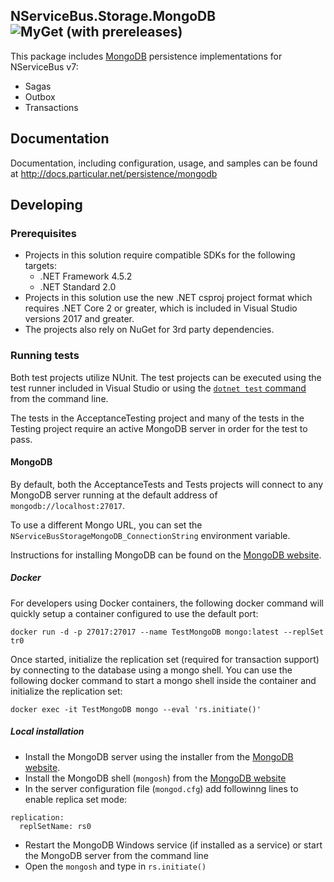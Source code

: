 ## NServiceBus.Storage.MongoDB ![MyGet (with prereleases)](https://img.shields.io/myget/particular/vpre/NServiceBus.Storage.MongoDB.svg)

This package includes [MongoDB](https://www.mongodb.com/) persistence implementations for NServiceBus v7:

- Sagas
- Outbox
- Transactions


## Documentation

Documentation, including configuration, usage, and samples can be found at http://docs.particular.net/persistence/mongodb


## Developing

### Prerequisites

- Projects in this solution require compatible SDKs for the following targets:
   - .NET Framework 4.5.2
   - .NET Standard 2.0
- Projects in this solution use the new .NET csproj project format which requires .NET Core 2 or greater, which is included in Visual Studio versions 2017 and greater.
- The projects also rely on NuGet for 3rd party dependencies.


### Running tests

Both test projects utilize NUnit. The test projects can be executed using the test runner included in Visual Studio or using the [`dotnet test` command](https://docs.microsoft.com/en-us/dotnet/core/tools/dotnet-test) from the command line.

The tests in the AcceptanceTesting project and many of the tests in the Testing project require an active MongoDB server in order for the test to pass.


#### MongoDB

By default, both the AcceptanceTests and Tests projects will connect to any MongoDB server running at the default address of `mongodb://localhost:27017`.

To use a different Mongo URL, you can set the `NServiceBusStorageMongoDB_ConnectionString` environment variable.

Instructions for installing MongoDB can be found on the [MongoDB website](https://docs.mongodb.com/manual/installation/).

##### Docker

For developers using Docker containers, the following docker command will quickly setup a container configured to use the default port:

`docker run -d -p 27017:27017 --name TestMongoDB mongo:latest --replSet tr0`

Once started, initialize the replication set (required for transaction support) by connecting to the database using a mongo shell. You can use the following docker command to start a mongo shell inside the container and initialize the replication set:

`docker exec -it TestMongoDB mongo --eval 'rs.initiate()'`

##### Local installation

- Install the MongoDB server using the installer from the [MongoDB website](https://docs.mongodb.com/manual/installation/).
- Install the MongoDB shell (`mongosh`) from the [MongoDB website](https://www.mongodb.com/try/download/shell?jmp=docs)
- In the server configuration file (`mongod.cfg`) add followinng lines to enable replica set mode:

```
replication:
  replSetName: rs0
```

- Restart the MongoDB Windows service (if installed as a service) or start the MongoDB server from the command line
- Open the `mongosh` and type in `rs.initiate()`
